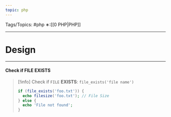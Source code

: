 ```yaml
---
topic: php
---
```



Tags/Topics: #php
∗:[[0 PHP|PHP]]

---
# Design

--- 
#### Check if FILE EXISTS
>[!info] Check if `FILE` __EXISTS__:
>`file_exists('file name')`
>```php
>if (file_exists('foo.txt')) {
>	echo filesize('foo.txt'); // File Size
>} else {
>	echo 'File not found';
>}
>```

